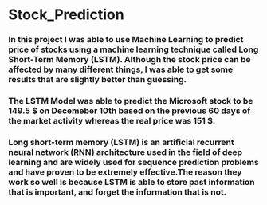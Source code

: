 # Stock_Prediction
### In this project I was able to use Machine Learning to predict price of stocks using a machine learning technique called Long Short-Term Memory (LSTM). Although the stock price can be affected by many different things, I was able to get some results that are slightly better than guessing.

### The LSTM Model was able to predict the Microsoft stock to be 149.5 $ on Decemeber 10th based on the previous 60 days of the market activity whereas the real price was 151 $.

### Long short-term memory (LSTM) is an artificial recurrent neural network (RNN) architecture used in the field of deep learning and are widely used for sequence prediction problems and have proven to be extremely effective.The reason they work so well is because LSTM is able to store past information that is important, and forget the information that is not.
